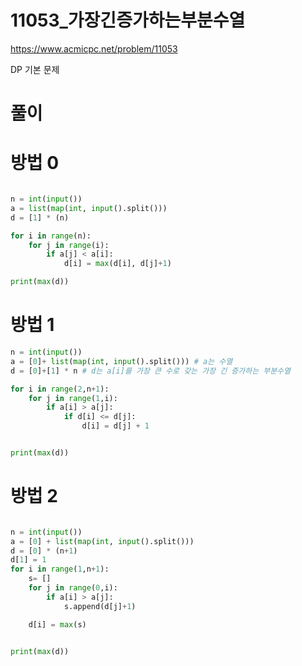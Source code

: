 # 11053_가장긴증가하는부분수열
https://www.acmicpc.net/problem/11053  

DP 기본 문제
# 풀이 

# 방법 0
``` python

n = int(input())
a = list(map(int, input().split()))
d = [1] * (n)

for i in range(n):
    for j in range(i):
        if a[j] < a[i]:
            d[i] = max(d[i], d[j]+1)

print(max(d))
```
# 방법 1
``` python
n = int(input())
a = [0]+ list(map(int, input().split())) # a는 수열
d = [0]+[1] * n # d는 a[i]를 가장 큰 수로 갖는 가장 긴 증가하는 부분수열

for i in range(2,n+1):
    for j in range(1,i):
        if a[i] > a[j]:
            if d[i] <= d[j]:
                d[i] = d[j] + 1


print(max(d))
```
# 방법 2
``` python

n = int(input())
a = [0] + list(map(int, input().split()))
d = [0] * (n+1)
d[1] = 1
for i in range(1,n+1):
    s= []
    for j in range(0,i):
        if a[i] > a[j]:
            s.append(d[j]+1)

    d[i] = max(s)


print(max(d))
```



